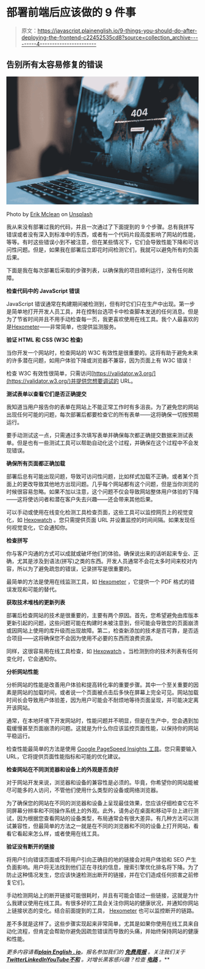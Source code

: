 # 部署前端后应该做的 9 件事

> 原文：<https://javascript.plainenglish.io/9-things-you-should-do-after-deploying-the-frontend-c22452535cd8?source=collection_archive---------4----------------------->

## 告别所有太容易修复的错误

![](img/72dcc053f4e78b0a5ac51f53ff95e94d.png)

Photo by [Erik Mclean](https://unsplash.com/@introspectivedsgn?utm_source=medium&utm_medium=referral) on [Unsplash](https://unsplash.com?utm_source=medium&utm_medium=referral)

我从来没有部署过我的代码，并且一次通过了下面提到的 9 个步骤。总有我拼写错误或者没有深入到标准中的东西，或者有一个代码片段高度影响了网站的性能，等等。有时这些错误小到不被注意，但在某些情况下，它们会导致性能下降和可访问性问题。但是，如果我在部署后立即花时间检测它们，我就可以避免所有的负面后果。

下面是我在每次部署后采取的步骤列表，以确保我的项目顺利运行，没有任何故障。

**检查代码中的 JavaScript 错误**

JavaScript 错误通常在构建期间被检测到，但有时它们只在生产中出现。第一步是简单地打开开发人员工具，并在控制台选项卡中检查脚本发送的任何消息。但是为了节省时间并且不用手动检查每一页，我更喜欢使用在线工具。我个人最喜欢的是[Hexometer](https://hexometer.com/)——非常简单，也提供监测服务。

**验证 HTML 和 CSS (W3C 检查)**

当你开发一个网站时，检查网站的 W3C 有效性是很重要的。这将有助于避免未来的许多潜在问题，如用户体验下降或浏览器不兼容，因为页面上有 W3C 错误！

检查 W3C 有效性很简单，只需访问[https://validator.w3.org/](https://validator.w3.org/)并提供您想要调试的 URL。

**测试表单以查看它们是否正确提交**

我知道当用户报告你的表单在网站上不能正常工作时有多沮丧。为了避免您的网站出现任何可能的问题，每次部署后都要检查它的所有表单——这将确保一切按预期运行。

要手动测试这一点，只需通过多次填写表单并确保每次都正确提交数据来测试表单。但是也有一些测试工具可以帮助自动化这个过程，并确保在这个过程中不会发现错误。

**确保所有页面都正确加载**

部署后总有可能出现问题，导致可访问性问题，比如样式加载不正确，或者某个页面上的更改导致其他地方出现问题。几乎每个网站都有这个问题，但是当你浏览的时候很容易忽略。如果不加以注意，这个问题不仅会导致网站整体用户体验的下降——这将使访问者和潜在客户失去兴趣——还会带来其他后果。

可以手动或使用在线变化检测工具检查页面，这些工具可以监控网页上的视觉变化，如 [Hexowatch](https://hexometer.com/) 。您只需提供页面 URL 并设置监控的时间间隔。如果发现任何视觉变化，它会通知你。

**检查拼写**

你与客户沟通的方式可以成就或破坏他们的体验。确保说出来的话听起来专业、正确，尤其是涉及到语法(拼写)之类的东西。开发人员通常不会花太多时间来校对内容，所以为了避免疏忽的错误，记录拼写是很重要的。

最简单的方法是使用在线监测工具，如 [Hexometer](https://hexometer.com/) ，它提供一个 PDF 格式的错误发现和可能的替代。

**获取技术堆栈的更新列表**

部署后检查网站的技术是很重要的，主要有两个原因。首先，您希望避免由库版本更新引起的问题，这些问题可能在构建时未被注意到，但可能会导致您的页面崩溃或因网站上使用的库升级而出现故障。第二，检查新添加的技术是否可靠，是否适合项目——这将确保您不会因为使用不必要的东西而浪费资源。

同样，这很容易用在线工具检查，如 [Hexowatch](https://hexowatch.com/) 。当检测到你的技术列表有任何变化时，它会通知你。

**分析网站性能**

分析网站的性能是改善用户体验和提高转化率的重要步骤。其中一个至关重要的因素是网站的加载时间，或者说一个页面被点击后多快在屏幕上完全可见。网站加载时间长会导致用户体验差，因为用户可能会不耐烦地等待页面呈现，并可能决定离开该网站。

通常，在本地环境下开发网站时，性能问题并不明显，但是在生产中，您会遇到加载缓慢甚至页面崩溃的问题。这就是为什么你应该监控页面性能，以保持你的网站平稳运行。

检查性能最简单的方法是使用 [Google PageSpeed Insights 工具](https://pagespeed.web.dev/)。您只需要输入 URL，它将提供页面性能指标和可能的优化建议。

**检查网站在不同浏览器和设备上的外观是否良好**

对于网站开发来说，浏览器和设备的兼容性是必须的。毕竟，你希望你的网站能被尽可能多的人访问，不管他们使用什么类型的设备或网络浏览器。

为了确保您的网站在不同的浏览器和设备上呈现最佳效果，您应该仔细检查它在不同屏幕分辨率和不同操作系统上的外观。此外，请务必在桌面和移动平台上进行测试，因为根据您查看网站的设备类型，布局通常会有很大差异。有几种方法可以测试兼容性，但最简单的方法之一就是在不同的浏览器和不同的设备上打开网站，看看它看起来怎么样，或者使用在线工具。

**验证没有断开的链接**

将用户引向错误页面或不将用户引向正确目的地的链接会对用户体验和 SEO 产生负面影响。用户将无法找到他们正在寻找的信息，搜索引擎优化排名将下降。为了防止这种情况发生，您应该快速检测出断开的链接，并在它们造成任何损害之前修复它们。

手动检测网站上的断开链接可能很耗时，并且有可能会错过一些链接，这就是为什么我建议使用在线工具。有很多好的工具会关注你网站的健康状况，并通知你网站上链接状态的变化。结合前面提到的工具， [Hexometer](https://hexometer.com/) 也可以监控断开的链路。

差不多就是这样了。这些步骤实现起来非常简单，尤其是如果你使用在线工具来自动化流程，但肯定会帮助你避免因疏忽错误而导致的头痛，并始终保持网站的健康和性能。

*更多内容请看*[***plain English . io***](https://plainenglish.io/)*。报名参加我们的* [***免费周报***](http://newsletter.plainenglish.io/) *。关注我们关于*[***Twitter***](https://twitter.com/inPlainEngHQ)[***LinkedIn***](https://www.linkedin.com/company/inplainenglish/)*[***YouTube***](https://www.youtube.com/channel/UCtipWUghju290NWcn8jhyAw)*[***不和***](https://discord.gg/GtDtUAvyhW) *。对增长黑客感兴趣？检查* [***电路***](https://circuit.ooo/) *。***
